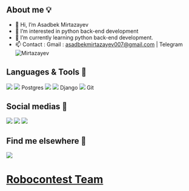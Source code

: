 ## About me 💡

- 👋 Hi, I’m Asadbek Mirtazayev
- 👀 I’m interested in python back-end development
- 🌱 I’m currently learning python back-end development.
- 📫 Contact : Gmail : asadbekmirtazayev007@gmail.com | Telegram ![Mirtazayev](htpps://t.me/Mirtazayevv)

## Languages & Tools 💼
![](https://cdn-icons-png.flaticon.com/128/1822/1822920.png)
![](https://cdn-icons-png.flaticon.com/128/5968/5968342.png) Postgres
![](https://cdn-icons-png.flaticon.com/128/4299/4299956.png) 
![](https://cdn-icons-png.flaticon.com/128/1387/1387588.png) Django
![](https://cdn-icons-png.flaticon.com/128/4926/4926624.png) Git


## Social medias 📲

[![](https://cdn-icons-png.flaticon.com/128/253/253802.png)](https://t.me/Mirtazayevv) 
[![](https://cdn-icons-png.flaticon.com/128/1077/1077042.png)](https://instagram.com/Mirtazayev_)
[![](https://cdn-icons-png.flaticon.com/128/739/739237.png)](https://facebook.com/Mirtazayev)


## Find me elsewhere 📡
[![](https://assets.leetcode.com/static_assets/public/webpack_bundles/images/logo-dark.e99485d9b.svg)](https://leetcode.com/mirtazayev/)
# [Robocontest Team](https://robocontest.uz/profile/mirtazayev)
